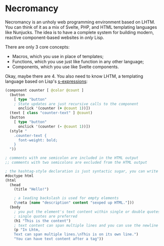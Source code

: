 # Necromancy

Necromancy is an unholy web programming environment based on LHTM. You can think of it as a mix of Svelte, PHP, and HTML templating languages like Nunjucks. The idea is to have a complete system for building modern, reactive component-based websites in _only_ Lisp.

There are only 3 core concepts:

- Macros, which you use in place of templates;
- Functions, which you use just like function in any other language;
- Components, which you use like Svelte components.

Okay, maybe there are 4. You also need to know LHTM, a templating language based on Lisp's [s-expressions](https://en.wikipedia.org/wiki/S-expression "relevant Wikipedia article"):

```clojure
(component counter [ @color @count ]
  (button
    [ type "button"
    ; State updates are just recursive calls to the component
      onclick '(counter (+ @count 1))])
  (text [ class "counter-text" ] @count)
  (button
    [ type "button"
      onclick '(counter (- @count 1))])
  (style "
    .counter-text {
      font-weight: bold;
    }
  "))

; comments with one semicolon are included in the HTML output
;; comments with two semicolons are excluded from the HTML output

; the hashtag-style declaration is just syntactic sugar, you can write (\!DOCTYPE html) too
#doctype html
(html
  (head
    (title "Hello!")

    ; a leading backslash is used for empty elements
    (\meta [name "description" content "sexped up HTML."]))
  (body
    ; you put the element's text content within single or double quotes
    ; single quotes are preferred
    (h1 "This is the content")
    ; text content can span multiple lines and you can use the newline escape sequence ('\n')
    (p "In Lhtm,
    Text can span multiple lines.\nThis is on its own line.")
    "You can have text content after a tag"))
```
